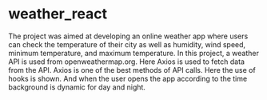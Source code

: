 # weather_react
The project was aimed at developing an online weather app where users can check the temperature of their city as well as humidity, wind speed, minimum temperature, and maximum temperature.
In this project, a weather API is used from openweathermap.org. Here Axios is used to fetch data from the API. 
Axios is one of the best methods of API calls. Here the use of hooks is shown. And when the user opens the app according to the time background is dynamic for day and night.
